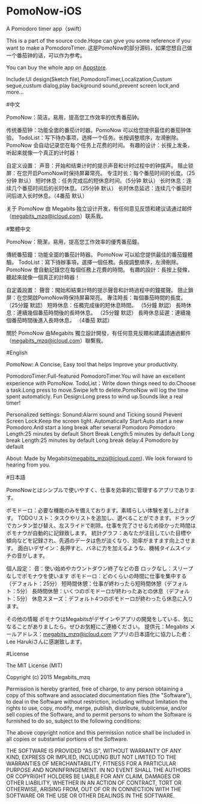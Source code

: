 # PomoNow-iOS
A Pomodoro timer app（swift）

This is a part of the source code.Hope can give you some reference if you want to make a PomodoroTimer.
这是PomoNow的部分源码，如果您想自己做一个番茄钟的话，可以作为参考。

You can buy the whole app on [Appstore](https://itunes.apple.com/us/app/id1052803982).

Include:UI design(Sketch file),PomodoroTimer,Localization,Custum segue,custum dialog,play background sound,prevent screen lock,and more...

#中文

PomoNow：简洁，易用，提高您工作效率的优秀番茄钟。

传统番茄钟：功能全面的番茄计时器。PomoNow 可以给您提供最佳的番茄钟体验。
TodoList：写下待办事项，选择一个任务。长按调整顺序，左滑删除。PomoNow 会自动记录您在每个任务上花费的时间。
有趣的设计：长按上发条，听起来就像一个真正的计时器！

自定义设置：
声音：开始和结束计时的提示声音和计时过程中的钟摆声。
阻止锁屏：在您开启PomoNow时保持屏幕常亮。
专注时长：每个番茄时间的长度。（25分钟 默认）
短时休息：任务完成后的短休息时间。（5分钟 默认）
长时休息：连续几个番茄时间后的长时休息。（25分钟 默认）
长时休息延迟：连续几个番茄时间后进入长时休息。（4番茄 默认）

关于
PomoNow 由 Megabits 独立设计开发，有任何意见反馈和建议请通过邮件（megabits_mzq@icloud.com）联系我。

#繁體中文

PomoNow：簡潔，易用，提高您工作效率的優秀番茄鐘。

傳統番茄鐘：功能全面的番茄計時器。 PomoNow 可以給您提供最佳的番茄鐘體驗。
TodoList：寫下待辦事項，選擇一個任務。長按調整​​順序，左滑刪除。 PomoNow 會自動記錄您在每個任務上花費的時間。
有趣的設計：長按上發條，聽起來就像一個真正的計時器！

自定義設置：
聲音：開始和結束計時的提示聲音和計時過程中的鐘擺聲。
阻止鎖屏：在您開啟PomoNow時保持屏幕常亮。
專注時長：每個番茄時間的長度。 （25分鐘 默認）
短時休息：任務完成後的短休息時間。 （5分鐘 默認）
長時休息：連續幾個番茄時間後的長時休息。 （25分鐘 默認）
長時休息延遲：連續幾個番茄時間後進入長時休息。 （4番茄 默認）

關於
PomoNow 由Megabits 獨立設計開發，有任何意見反饋和建議請通過郵件（megabits_mzq@icloud.com）聯繫我。

#English

PomoNow: A Concise, Easy tool that helps Improve your productivity.

PomodoroTimer:Full-featured PomodoroTimer.You will have an excellent experience with PomoNow.
TodoList：Write down things need to do.Choose a task.Long press to move.Swipe left to delete.PomoNow will log the time spent automaticly.
Fun Design:Long press to wind up.Sounds like a real timer!

Personalized  settings:
Sonund:Alarm sound and Ticking sound
Prevent Screen Lock:Keep the screen light.
Automatically Start:Auto start a new Pomodoro.And start a long break after several Pomodoro
Pomodoro Length:25 minutes by default
Short Break Length:5 minutes by default
Long break Length:25 minutes by default
Long break delay:4 Pomodoro by default

About:
Made by Megabits(megabits_mzq@icloud.com). We look forward to hearing from you.

#日本語

PomoNowとはシンプルで使いやすく、仕事を効率的に管理するアプリであります。

ポモドーロ：必要な機能のみを備えております。素晴らしい体験を差し上げます。
TODOリスト：タスクやリストを追加し、選べることができます。ドラッグでカンタン並び替え、左スライドで削除。仕事を完了させるため掛かった時間はポモナウが自動的に記録致します。
統計グラフ：あなたが注目していた目標や傾向などを記録され、先週のデータは色が淡くなり、効率がますます向上させます。
面白いデザイン：長押すと、バネに力を加えるような、機械タイムスイッチの音がします。

個人設定：
音：使い始めやカウントダウン終了などの音
ロックなし：スリープなしでポモナウを使います
ポモドーロ：どのくらいの時間に仕事を集中する（デフォルト：25分）
短時間休憩：仕事が終わったら短時間休憩（デフォルト：5分）
長時間休憩：いくつのポモドーロが終わったあとの休息（デフォルト：5分）
休息スヌーズ：デフォルト4つのポモドーロが終わったら休息に入ります。

その他の情報
ポモナウはMegabitsがデザインやアプリの開発をしている、気になることがありましたら。ぜひお気軽にご連絡ください。
提供元：Megabits
メールアドレス：megabits_mzq@icloud.com
アプリの日本語化に協力した者：Lee Harukiさんに感謝致します。

#License

The MIT License (MIT)

Copyright (c) 2015 Megabits_mzq

Permission is hereby granted, free of charge, to any person obtaining a copy
of this software and associated documentation files (the "Software"), to deal
in the Software without restriction, including without limitation the rights
to use, copy, modify, merge, publish, distribute, sublicense, and/or sell
copies of the Software, and to permit persons to whom the Software is
furnished to do so, subject to the following conditions:

The above copyright notice and this permission notice shall be included in all
copies or substantial portions of the Software.

THE SOFTWARE IS PROVIDED "AS IS", WITHOUT WARRANTY OF ANY KIND, EXPRESS OR
IMPLIED, INCLUDING BUT NOT LIMITED TO THE WARRANTIES OF MERCHANTABILITY,
FITNESS FOR A PARTICULAR PURPOSE AND NONINFRINGEMENT. IN NO EVENT SHALL THE
AUTHORS OR COPYRIGHT HOLDERS BE LIABLE FOR ANY CLAIM, DAMAGES OR OTHER
LIABILITY, WHETHER IN AN ACTION OF CONTRACT, TORT OR OTHERWISE, ARISING FROM,
OUT OF OR IN CONNECTION WITH THE SOFTWARE OR THE USE OR OTHER DEALINGS IN THE
SOFTWARE.

